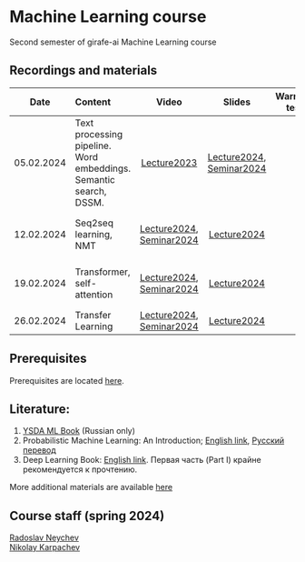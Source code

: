 # Machine Learning course
Second semester of girafe-ai Machine Learning course

## Recordings and materials

| Date   | Content                | Video | Slides               | WarmUp test             | HW                  | Deadline          | Comments |
|:------:|:-----------------------|:------------:|:------------:|:-----------------------:|:------------------------:|:----------------------:|:----------------------:|
| 05.02.2024 | Text processing pipeline. Word embeddings. Semantic search, DSSM. | [Lecture2023](https://youtu.be/moMlM5Nuk04?si=hry8ni5Db9C1EVX-) | [Lecture2024](https://github.com/girafe-ai/ml-course/blob/24s_advanced/week01_embeddings_dssm/week01_word_embeddings.pdf), [Seminar2024](https://github.com/girafe-ai/ml-course/blob/24s_advanced/week01_embeddings_dssm/week01_seminar_embeddings_dssm.pdf) | | | | |
| 12.02.2024 | Seq2seq learning, NMT | [Lecture2024](https://www.youtube.com/live/EsDzgDmefJg?si=x1HPzmx-ciIpeFTz), [Seminar2024](https://www.youtube.com/live/HSJqdWAqNN0?si=fPHvK1AHe0f-v-Wk) | [Lecture2024](https://github.com/girafe-ai/ml-course/blob/24s_advanced/week02_seq2seq_nmt/week02_seq2seq_nmt.pdf) | | [Lab01](https://github.com/girafe-ai/ml-course/tree/24s_advanced/assignments/lab01_umt) | 3.03.2024 23:59 AOE | HW normalized weight: 5 pts |
| 19.02.2024 | Transformer, self-attention | [Lecture2024](https://www.youtube.com/live/8sxu2fHFyiI?si=v7kb49qp5o2aY4H1), [Seminar2024](https://www.youtube.com/live/LdD54JO7FT4?si=YaVGipwi0uC1olhP) | [Lecture2024](https://github.com/girafe-ai/ml-course/blob/24s_advanced/week03_transformer/week03_transformer.pdf) | | [Lab02](https://github.com/girafe-ai/ml-course/tree/24s_advanced/assignments/lab02_nmt) | 10.03.2024 23:59 AOE | HW normalized weight: 15 pts |
| 26.02.2024 | Transfer Learning | [Lecture2024](https://www.youtube.com/live/rIBacp5r6Rc?si=2A69W2mt6j_XJzWj), [Seminar2024](https://www.youtube.com/live/8bmLz0fvjeA?si=w5u6tDXJcUkMeGlP) | [Lecture2024](https://github.com/girafe-ai/ml-course/blob/24s_advanced/week04_transfer_learning/week04_transfer_learning.pdf) | | | | |

## Prerequisites
Prerequisites are located [here](./prerequisites.md).

## Literature:
1. [YSDA ML Book](https://academy.yandex.ru/dataschool/book) (Russian only)
2. Probabilistic Machine Learning: An Introduction; [English link](https://probml.github.io/pml-book/book1.html), [Русский перевод](https://dmkpress.com/catalog/computer/data/978-5-93700-119-1/)
3. Deep Learning Book: [English link](https://www.deeplearningbook.org/). Первая часть (Part I) крайне рекомендуется к прочтению.
 
More additional materials are available [here](https://github.com/girafe-ai/ml-course/blob/22f_basic/extra_materials.md)

## Course staff (spring 2024)
[Radoslav Neychev](https://linkedin.com/in/radoslav-neychev) \
[Nikolay Karpachev](https://linkedin.com/in/nkarpachev)
